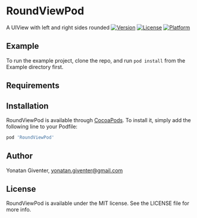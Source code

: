 # RoundViewPod

A UIView with left and right sides rounded
[![Version](https://img.shields.io/cocoapods/v/RoundViewPod.svg?style=flat)](https://cocoapods.org/pods/RoundViewPod)
[![License](https://img.shields.io/cocoapods/l/RoundViewPod.svg?style=flat)](https://cocoapods.org/pods/RoundViewPod)
[![Platform](https://img.shields.io/cocoapods/p/RoundViewPod.svg?style=flat)](https://cocoapods.org/pods/RoundViewPod)

## Example

To run the example project, clone the repo, and run `pod install` from the Example directory first.

## Requirements

## Installation

RoundViewPod is available through [CocoaPods](https://cocoapods.org). To install
it, simply add the following line to your Podfile:

```ruby
pod 'RoundViewPod'
```

## Author

Yonatan Giventer, yonatan.giventer@gmail.com

## License

RoundViewPod is available under the MIT license. See the LICENSE file for more info.
